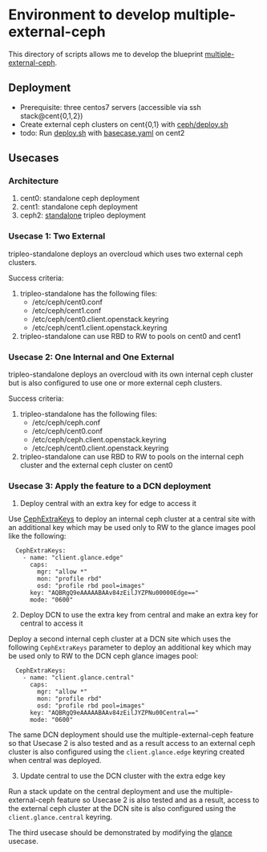 # Environment to develop multiple-external-ceph

This directory of scripts allows me to develop the blueprint
[multiple-external-ceph](https://blueprints.launchpad.net/tripleo/+spec/multiple-external-ceph).

## Deployment

- Prerequisite: three centos7 servers (accessible via ssh stack@cent{0,1,2})
- Create external ceph clusters on cent{0,1} with [ceph/deploy.sh](ceph/deploy.sh)
- todo: Run [deploy.sh](deploy.sh) with [basecase.yaml](basecase.yaml) on cent2

## Usecases

### Architecture

1. cent0: standalone ceph deployment
2. cent1: standalone ceph deployment
3. ceph2: [standalone](https://docs.openstack.org/project-deploy-guide/tripleo-docs/latest/deployment/standalone.html) tripleo deployment

### Usecase 1: Two External

tripleo-standalone deploys an overcloud which uses two external ceph
clusters.

Success criteria:
1. tripleo-standalone has the following files:
   - /etc/ceph/cent0.conf
   - /etc/ceph/cent1.conf
   - /etc/ceph/cent0.client.openstack.keyring
   - /etc/ceph/cent1.client.openstack.keyring
2. tripleo-standalone can use RBD to RW to pools on cent0 and cent1

### Usecase 2: One Internal and One External

tripleo-standalone deploys an overcloud with its own internal ceph
cluster but is also configured to use one or more external ceph
clusters.

Success criteria:
1. tripleo-standalone has the following files:
   - /etc/ceph/ceph.conf
   - /etc/ceph/cent0.conf
   - /etc/ceph/ceph.client.openstack.keyring
   - /etc/ceph/cent0.client.openstack.keyring
2. tripleo-standalone can use RBD to RW to pools on the internal ceph
   cluster and the external ceph cluster on cent0

### Usecase 3: Apply the feature to a DCN deployment

1. Deploy central with an extra key for edge to access it

Use [CephExtraKeys](https://review.opendev.org/#/c/700947) to deploy
an internal ceph cluster at a central site with an additional key
which may be used only to RW to the glance images pool like the
following:

```
  CephExtraKeys:
    - name: "client.glance.edge"
      caps:
        mgr: "allow *"
        mon: "profile rbd"
        osd: "profile rbd pool=images"
      key: "AQBRgQ9eAAAAABAAv84zEilJYZPNu00000Edge=="
      mode: "0600"
```

2. Deploy DCN to use the extra key from central and make an extra key
   for central to access it

Deploy a second internal ceph cluster at a DCN site which uses the
following `CephExtraKeys` parameter to deploy an additional key
which may be used only to RW to the DCN ceph glance images pool:

```
  CephExtraKeys:
    - name: "client.glance.central"
      caps:
        mgr: "allow *"
        mon: "profile rbd"
        osd: "profile rbd pool=images"
      key: "AQBRgQ9eAAAAABAAv84zEilJYZPNu00Central=="
      mode: "0600"
```

The same DCN deployment should use the multiple-external-ceph
feature so that Usecase 2 is also tested and as a result access
to an external ceph cluster is also configured using the
`client.glance.edge` keyring created when central was deployed.

3. Update central to use the DCN cluster with the extra edge key

Run a stack update on the central deployment and use the
multiple-external-ceph feature so Usecase 2 is also tested
and as a result, access to the external ceph cluster at the
DCN site is also configured using the `client.glance.central`
keyring.

The third usecase should be demonstrated by modifying
the [glance](../glance) usecase.
